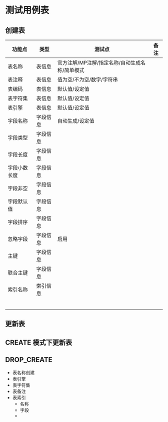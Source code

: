 # 测试用例表

## 创建表

| 功能点    | 类型   | 测试点                        | 备注 |
|--------|------|----------------------------|----|
| 表名称    | 表信息  | 官方注解/MP注解/指定名称/自动生成名称/简单模式 |    |
| 表注释    | 表信息  | 值为空/不为空/数字/字符串             |    |
| 表编码    | 表信息  | 默认值/设定值                    |    |
| 表字符集   | 表信息  | 默认值/设定值                    |    |
| 表引擎    | 表信息  | 默认值/设定值                    |    |
| 字段名称   | 字段信息 | 自动生成/设定值                   |    |
| 字段类型   | 字段信息 |                            |    |
| 字段长度   | 字段信息 |                            |    |
| 字段小数长度 | 字段信息 |                            |    |
| 字段非空   | 字段信息 |                            |    |
| 字段默认值  | 字段信息 |                            |    |
| 字段排序   | 字段信息 |                            |    |
| 忽略字段   | 字段信息 | 启用                         |    |
| 主键     | 字段信息 |                            |    |
| 联合主键   | 字段信息 |                            |    |
| 索引名称   | 索引信息 |                            |    |
|        |      |                            |    |
|        |      |                            |    |
|        |      |                            |    |
|        |      |                            |    |
|        |      |                            |    |
|        |      |                            |    |

## 更新表

## CREATE 模式下更新表

## DROP_CREATE


- 表名称创建
- 表引擎
- 表字符集
- 表备注
- 表索引
  - 名称
  - 字段
  - 
